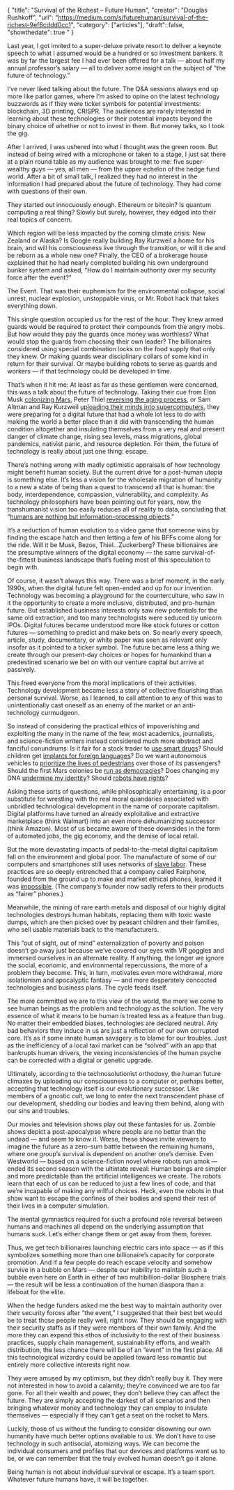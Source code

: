 {
  "title": "Survival of the Richest – Future Human",
  "creator": "Douglas Rushkoff",
  "url": "https://medium.com/s/futurehuman/survival-of-the-richest-9ef6cddd0cc1",
  "category": ["articles"],
  "draft": false,
  "showthedate": true
  "
}

Last year, I got invited to a super-deluxe private resort to deliver a keynote speech to what I assumed would be a hundred or so investment bankers. It was by far the largest fee I had ever been offered for a talk — about half my annual professor’s salary — all to deliver some insight on the subject of “the future of technology.”

I’ve never liked talking about the future. The Q&A sessions always end up more like parlor games, where I’m asked to opine on the latest technology buzzwords as if they were ticker symbols for potential investments: blockchain, 3D printing, CRISPR. The audiences are rarely interested in learning about these technologies or their potential impacts beyond the binary choice of whether or not to invest in them. But money talks, so I took the gig.

After I arrived, I was ushered into what I thought was the green room. But instead of being wired with a microphone or taken to a stage, I just sat there at a plain round table as my audience was brought to me: five super-wealthy guys — yes, all men — from the upper echelon of the hedge fund world. After a bit of small talk, I realized they had no interest in the information I had prepared about the future of technology. They had come with questions of their own.

They started out innocuously enough. Ethereum or bitcoin? Is quantum computing a real thing? Slowly but surely, however, they edged into their real topics of concern.

Which region will be less impacted by the coming climate crisis: New Zealand or Alaska? Is Google really building Ray Kurzweil a home for his brain, and will his consciousness live through the transition, or will it die and be reborn as a whole new one? Finally, the CEO of a brokerage house explained that he had nearly completed building his own underground bunker system and asked, “How do I maintain authority over my security force after the event?”

The Event. That was their euphemism for the environmental collapse, social unrest, nuclear explosion, unstoppable virus, or Mr. Robot hack that takes everything down.

This single question occupied us for the rest of the hour. They knew armed guards would be required to protect their compounds from the angry mobs. But how would they pay the guards once money was worthless? What would stop the guards from choosing their own leader? The billionaires considered using special combination locks on the food supply that only they knew. Or making guards wear disciplinary collars of some kind in return for their survival. Or maybe building robots to serve as guards and workers — if that technology could be developed in time.

That’s when it hit me: At least as far as these gentlemen were concerned, this was a talk about the future of technology. Taking their cue from Elon Musk [colonizing Mars](https://www.space.com/40112-elon-musk-mars-colony-world-war-3.html), Peter Thiel [reversing the aging process](https://www.vanityfair.com/news/2016/08/peter-thiel-wants-to-inject-himself-with-young-peoples-blood), or Sam Altman and Ray Kurzweil [uploading their minds into supercomputers](https://www.standard.co.uk/news/world/silicon-valley-billionaire-pays-company-thousands-to-kill-him-and-preserve-his-brain-forever-a3790871.html), they were preparing for a digital future that had a whole lot less to do with making the world a better place than it did with transcending the human condition altogether and insulating themselves from a very real and present danger of climate change, rising sea levels, mass migrations, global pandemics, nativist panic, and resource depletion. For them, the future of technology is really about just one thing: escape.

There’s nothing wrong with madly optimistic appraisals of how technology might benefit human society. But the current drive for a post-human utopia is something else. It’s less a vision for the wholesale migration of humanity to a new a state of being than a quest to transcend all that is human: the body, interdependence, compassion, vulnerability, and complexity. As technology philosophers have been pointing out for years, now, the transhumanist vision too easily reduces all of reality to data, concluding that “[humans are nothing but information-processing objects](http://privacysurgeon.org/blog/wp-content/uploads/2017/07/Human-manifesto_26_short-1.pdf).”

It’s a reduction of human evolution to a video game that someone wins by finding the escape hatch and then letting a few of his BFFs come along for the ride. Will it be Musk, Bezos, Thiel…Zuckerberg? These billionaires are the presumptive winners of the digital economy — the same survival-of-the-fittest business landscape that’s fueling most of this speculation to begin with.

Of course, it wasn’t always this way. There was a brief moment, in the early 1990s, when the digital future felt open-ended and up for our invention. Technology was becoming a playground for the counterculture, who saw in it the opportunity to create a more inclusive, distributed, and pro-human future. But established business interests only saw new potentials for the same old extraction, and too many technologists were seduced by unicorn IPOs. Digital futures became understood more like stock futures or cotton futures — something to predict and make bets on. So nearly every speech, article, study, documentary, or white paper was seen as relevant only insofar as it pointed to a ticker symbol. The future became less a thing we create through our present-day choices or hopes for humankind than a predestined scenario we bet on with our venture capital but arrive at passively.

This freed everyone from the moral implications of their activities. Technology development became less a story of collective flourishing than personal survival. Worse, as I learned, to call attention to any of this was to unintentionally cast oneself as an enemy of the market or an anti-technology curmudgeon.

So instead of considering the practical ethics of impoverishing and exploiting the many in the name of the few, most academics, journalists, and science-fiction writers instead considered much more abstract and fanciful conundrums: Is it fair for a stock trader to [use smart drugs](http://theconversation.com/put-down-the-smart-drugs-cognitive-enhancement-is-ethically-risky-business-27463)? Should children get [implants for foreign languages](https://spectrum.ieee.org/the-human-os/biomedical/ethics/the-ethics-of-using-brain-implants-to-upgrade-yourself)? Do we want autonomous vehicles to [prioritize the lives of pedestrians](https://www.ncbi.nlm.nih.gov/pmc/articles/PMC5343691/) over those of its passengers? Should the first Mars colonies be [run as democracies](https://www.popsci.com/who-would-rule-colony-on-mars)? Does changing my DNA [undermine my identity](https://www.nature.com/scitable/topicpage/genetic-inequality-human-genetic-engineering-768)? Should [robots have rights](https://mitpress.mit.edu/books/robot-rights)?

Asking these sorts of questions, while philosophically entertaining, is a poor substitute for wrestling with the real moral quandaries associated with unbridled technological development in the name of corporate capitalism. Digital platforms have turned an already exploitative and extractive marketplace (think Walmart) into an even more dehumanizing successor (think Amazon). Most of us became aware of these downsides in the form of automated jobs, the gig economy, and the demise of local retail.

But the more devastating impacts of pedal-to-the-metal digital capitalism fall on the environment and global poor. The manufacture of some of our computers and smartphones still uses networks of [slave labor](https://www.engadget.com/2018/02/06/ethical-smartphone-conscious-consumption/). These practices are so deeply entrenched that a company called Fairphone, founded from the ground up to make and market ethical phones, learned it was [impossible](https://teamhuman.fm/episodes/ep-30-bas-van-abel-fingerprints-on-the-touchscreen/). (The company’s founder now sadly refers to their products as “fairer” phones.)

Meanwhile, the mining of rare earth metals and disposal of our highly digital technologies destroys human habitats, replacing them with toxic waste dumps, which are then picked over by peasant children and their families, who sell usable materials back to the manufacturers.

This “out of sight, out of mind” externalization of poverty and poison doesn’t go away just because we’ve covered our eyes with VR goggles and immersed ourselves in an alternate reality. If anything, the longer we ignore the social, economic, and environmental repercussions, the more of a problem they become. This, in turn, motivates even more withdrawal, more isolationism and apocalyptic fantasy — and more desperately concocted technologies and business plans. The cycle feeds itself.

The more committed we are to this view of the world, the more we come to see human beings as the problem and technology as the solution. The very essence of what it means to be human is treated less as a feature than bug. No matter their embedded biases, technologies are declared neutral. Any bad behaviors they induce in us are just a reflection of our own corrupted core. It’s as if some innate human savagery is to blame for our troubles. Just as the inefficiency of a local taxi market can be “solved” with an app that bankrupts human drivers, the vexing inconsistencies of the human psyche can be corrected with a digital or genetic upgrade.

Ultimately, according to the technosolutionist orthodoxy, the human future climaxes by uploading our consciousness to a computer or, perhaps better, accepting that technology itself is our evolutionary successor. Like members of a gnostic cult, we long to enter the next transcendent phase of our development, shedding our bodies and leaving them behind, along with our sins and troubles.

Our movies and television shows play out these fantasies for us. Zombie shows depict a post-apocalypse where people are no better than the undead — and seem to know it. Worse, these shows invite viewers to imagine the future as a zero-sum battle between the remaining humans, where one group’s survival is dependent on another one’s demise. Even Westworld — based on a science-fiction novel where robots run amok — ended its second season with the ultimate reveal: Human beings are simpler and more predictable than the artificial intelligences we create. The robots learn that each of us can be reduced to just a few lines of code, and that we’re incapable of making any willful choices. Heck, even the robots in that show want to escape the confines of their bodies and spend their rest of their lives in a computer simulation.

The mental gymnastics required for such a profound role reversal between humans and machines all depend on the underlying assumption that humans suck. Let’s either change them or get away from them, forever.

Thus, we get tech billionaires launching electric cars into space — as if this symbolizes something more than one billionaire’s capacity for corporate promotion. And if a few people do reach escape velocity and somehow survive in a bubble on Mars — despite our inability to maintain such a bubble even here on Earth in either of two multibillion-dollar Biosphere trials — the result will be less a continuation of the human diaspora than a lifeboat for the elite.

When the hedge funders asked me the best way to maintain authority over their security forces after “the event,” I suggested that their best bet would be to treat those people really well, right now. They should be engaging with their security staffs as if they were members of their own family. And the more they can expand this ethos of inclusivity to the rest of their business practices, supply chain management, sustainability efforts, and wealth distribution, the less chance there will be of an “event” in the first place. All this technological wizardry could be applied toward less romantic but entirely more collective interests right now.

They were amused by my optimism, but they didn’t really buy it. They were not interested in how to avoid a calamity; they’re convinced we are too far gone. For all their wealth and power, they don’t believe they can affect the future. They are simply accepting the darkest of all scenarios and then bringing whatever money and technology they can employ to insulate themselves — especially if they can’t get a seat on the rocket to Mars.

Luckily, those of us without the funding to consider disowning our own humanity have much better options available to us. We don’t have to use technology in such antisocial, atomizing ways. We can become the individual consumers and profiles that our devices and platforms want us to be, or we can remember that the truly evolved human doesn’t go it alone.

Being human is not about individual survival or escape. It’s a team sport. Whatever future humans have, it will be together.